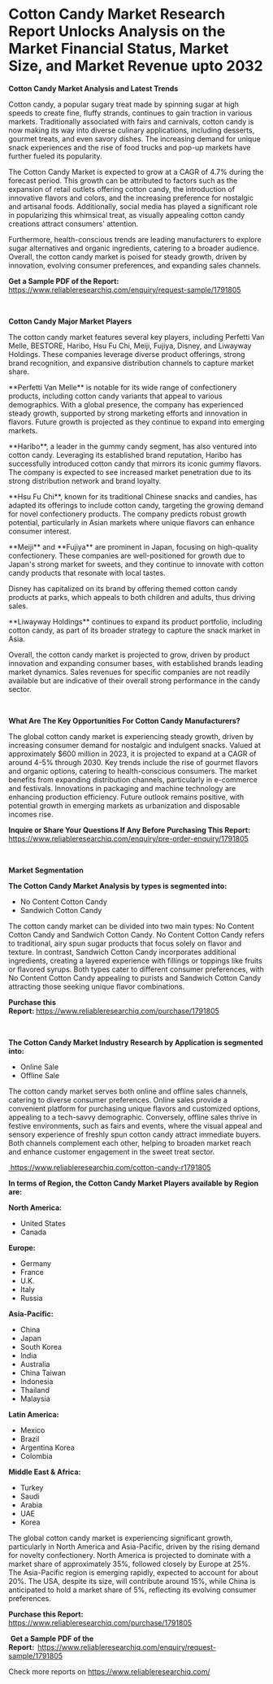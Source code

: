 <p><h1>Cotton Candy Market Research Report Unlocks Analysis on the Market Financial Status, Market Size, and Market Revenue upto 2032</h1></p><p><strong>Cotton Candy Market Analysis and Latest Trends</strong></p>
<p><p>Cotton candy, a popular sugary treat made by spinning sugar at high speeds to create fine, fluffy strands, continues to gain traction in various markets. Traditionally associated with fairs and carnivals, cotton candy is now making its way into diverse culinary applications, including desserts, gourmet treats, and even savory dishes. The increasing demand for unique snack experiences and the rise of food trucks and pop-up markets have further fueled its popularity.</p><p>The Cotton Candy Market is expected to grow at a CAGR of 4.7% during the forecast period. This growth can be attributed to factors such as the expansion of retail outlets offering cotton candy, the introduction of innovative flavors and colors, and the increasing preference for nostalgic and artisanal foods. Additionally, social media has played a significant role in popularizing this whimsical treat, as visually appealing cotton candy creations attract consumers' attention.</p><p>Furthermore, health-conscious trends are leading manufacturers to explore sugar alternatives and organic ingredients, catering to a broader audience. Overall, the cotton candy market is poised for steady growth, driven by innovation, evolving consumer preferences, and expanding sales channels.</p></p>
<p><strong>Get a Sample PDF of the Report:&nbsp;</strong> <a href="https://www.reliableresearchiq.com/enquiry/request-sample/1791805?utm_campaign=2196&utm_medium=2&utm_source=Github&utm_content=ia&utm_term=14022025&utm_id=cotton-candy">https://www.reliableresearchiq.com/enquiry/request-sample/1791805</a></p>
<p>&nbsp;</p>
<p><strong>Cotton Candy Major Market Players</strong></p>
<p><p>The cotton candy market features several key players, including Perfetti Van Melle, BESTORE, Haribo, Hsu Fu Chi, Meiji, Fujiya, Disney, and Liwayway Holdings. These companies leverage diverse product offerings, strong brand recognition, and expansive distribution channels to capture market share.</p><p>**Perfetti Van Melle** is notable for its wide range of confectionery products, including cotton candy variants that appeal to various demographics. With a global presence, the company has experienced steady growth, supported by strong marketing efforts and innovation in flavors. Future growth is projected as they continue to expand into emerging markets.</p><p>**Haribo**, a leader in the gummy candy segment, has also ventured into cotton candy. Leveraging its established brand reputation, Haribo has successfully introduced cotton candy that mirrors its iconic gummy flavors. The company is expected to see increased market penetration due to its strong distribution network and brand loyalty.</p><p>**Hsu Fu Chi**, known for its traditional Chinese snacks and candies, has adapted its offerings to include cotton candy, targeting the growing demand for novel confectionery products. The company predicts robust growth potential, particularly in Asian markets where unique flavors can enhance consumer interest.</p><p>**Meiji** and **Fujiya** are prominent in Japan, focusing on high-quality confectionery. These companies are well-positioned for growth due to Japan's strong market for sweets, and they continue to innovate with cotton candy products that resonate with local tastes.</p><p>Disney has capitalized on its brand by offering themed cotton candy products at parks, which appeals to both children and adults, thus driving sales. </p><p>**Liwayway Holdings** continues to expand its product portfolio, including cotton candy, as part of its broader strategy to capture the snack market in Asia.</p><p>Overall, the cotton candy market is projected to grow, driven by product innovation and expanding consumer bases, with established brands leading market dynamics. Sales revenues for specific companies are not readily available but are indicative of their overall strong performance in the candy sector.</p></p>
<p>&nbsp;</p>
<p><strong>What Are The Key Opportunities For Cotton Candy Manufacturers?</strong></p>
<p><p>The global cotton candy market is experiencing steady growth, driven by increasing consumer demand for nostalgic and indulgent snacks. Valued at approximately $600 million in 2023, it is projected to expand at a CAGR of around 4-5% through 2030. Key trends include the rise of gourmet flavors and organic options, catering to health-conscious consumers. The market benefits from expanding distribution channels, particularly in e-commerce and festivals. Innovations in packaging and machine technology are enhancing production efficiency. Future outlook remains positive, with potential growth in emerging markets as urbanization and disposable incomes rise.</p></p>
<p><strong>Inquire or Share Your Questions If Any Before Purchasing This Report:</strong> <a href="https://www.reliableresearchiq.com/enquiry/pre-order-enquiry/1791805?utm_campaign=2196&utm_medium=2&utm_source=Github&utm_content=ia&utm_term=14022025&utm_id=cotton-candy">https://www.reliableresearchiq.com/enquiry/pre-order-enquiry/1791805</a></p>
<p>&nbsp;</p>
<p><strong>Market Segmentation</strong></p>
<p><strong>The Cotton Candy Market Analysis by types is segmented into:</strong></p>
<p><ul><li>No Content Cotton Candy</li><li>Sandwich Cotton Candy</li></ul></p>
<p><p>The cotton candy market can be divided into two main types: No Content Cotton Candy and Sandwich Cotton Candy. No Content Cotton Candy refers to traditional, airy spun sugar products that focus solely on flavor and texture. In contrast, Sandwich Cotton Candy incorporates additional ingredients, creating a layered experience with fillings or toppings like fruits or flavored syrups. Both types cater to different consumer preferences, with No Content Cotton Candy appealing to purists and Sandwich Cotton Candy attracting those seeking unique flavor combinations.</p></p>
<p><strong>Purchase this Report:&nbsp;</strong><a href="https://www.reliableresearchiq.com/purchase/1791805?utm_campaign=2196&utm_medium=2&utm_source=Github&utm_content=ia&utm_term=14022025&utm_id=cotton-candy">https://www.reliableresearchiq.com/purchase/1791805</a></p>
<p>&nbsp;</p>
<p><strong>The Cotton Candy Market Industry Research by Application is segmented into:</strong></p>
<p><ul><li>Online Sale</li><li>Offline Sale</li></ul></p>
<p><p>The cotton candy market serves both online and offline sales channels, catering to diverse consumer preferences. Online sales provide a convenient platform for purchasing unique flavors and customized options, appealing to a tech-savvy demographic. Conversely, offline sales thrive in festive environments, such as fairs and events, where the visual appeal and sensory experience of freshly spun cotton candy attract immediate buyers. Both channels complement each other, helping to broaden market reach and enhance customer engagement in the sweet treat sector.</p></p>
<p><a href="https://www.reliableresearchiq.com/cotton-candy-r1791805?utm_campaign=2196&utm_medium=2&utm_source=Github&utm_content=ia&utm_term=14022025&utm_id=cotton-candy">&nbsp;https://www.reliableresearchiq.com/cotton-candy-r1791805</a></p>
<p><strong>In terms of Region, the Cotton Candy Market Players available by Region are:</strong></p>
<p>
    <p> <strong> North America: </strong>
        <ul>
            <li>United States</li>
            <li>Canada</li>
        </ul>
        </p> 
    <p> <strong> Europe: </strong>
        <ul>
            <li>Germany</li>
            <li>France</li>
            <li>U.K.</li>
            <li>Italy</li>
            <li>Russia</li>
        </ul>
        </p> 
    <p> <strong> Asia-Pacific: </strong>
        <ul>
            <li>China</li>
            <li>Japan</li>
            <li>South Korea</li>
            <li>India</li>
            <li>Australia</li>
            <li>China Taiwan</li>
            <li>Indonesia</li>
            <li>Thailand</li>
            <li>Malaysia</li>
        </ul>
        </p> 
    <p> <strong> Latin America: </strong>
        <ul>
            <li>Mexico</li>
            <li>Brazil</li>
            <li>Argentina Korea</li>
            <li>Colombia</li>
        </ul>
        </p> 
    <p> <strong> Middle East & Africa: </strong>
        <ul>
            <li>Turkey</li>
            <li>Saudi</li>
            <li>Arabia</li>
            <li>UAE</li>
            <li>Korea</li>
        </ul>
    </p>
    </p>
<p><p>The global cotton candy market is experiencing significant growth, particularly in North America and Asia-Pacific, driven by the rising demand for novelty confectionery. North America is projected to dominate with a market share of approximately 35%, followed closely by Europe at 25%. The Asia-Pacific region is emerging rapidly, expected to account for about 20%. The USA, despite its size, will contribute around 15%, while China is anticipated to hold a market share of 5%, reflecting its evolving consumer preferences.</p></p>
<p><strong>Purchase this Report: </strong><a href="https://www.reliableresearchiq.com/purchase/1791805?utm_campaign=2196&utm_medium=2&utm_source=Github&utm_content=ia&utm_term=14022025&utm_id=cotton-candy">https://www.reliableresearchiq.com/purchase/1791805</a></p>
<p>&nbsp;<strong>Get a Sample PDF of the Report:&nbsp;&nbsp;</strong><a href="https://www.reliableresearchiq.com/enquiry/request-sample/1791805?utm_campaign=2196&utm_medium=2&utm_source=Github&utm_content=ia&utm_term=14022025&utm_id=cotton-candy">https://www.reliableresearchiq.com/enquiry/request-sample/1791805</a></p>
<p><strong></strong></p>
<p>Check more reports on <a href="https://www.reliableresearchiq.com/?utm_campaign=2196&utm_medium=2&utm_source=Github&utm_content=ia&utm_term=14022025&utm_id=cotton-candy">https://www.reliableresearchiq.com/</a></p>